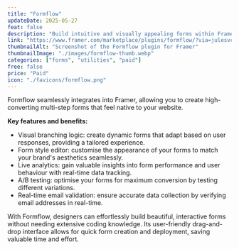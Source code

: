 ```yaml
---
title: "Formflow"
updateDate: 2025-05-27
feat: false
description: "Build intuitive and visually appealing forms within Framer."
link: "https://www.framer.com/marketplace/plugins/formflow/?via=julesvcode"
thumbnailAlt: "Screenshot of the Formflow plugin for Framer"
thumbnailImage: "./images/formflow-thumb.webp"
categories: ["forms", "utilities", "paid"]
free: false
price: "Paid"
icon: "./favicons/formflow.png"
---
```


Formflow seamlessly integrates into Framer, allowing you to create high-converting multi-step forms that feel native to your website.

<b>Key features and benefits:</b>

- Visual branching logic: create dynamic forms that adapt based on user responses, providing a tailored experience.
- Form style editor: customise the appearance of your forms to match your brand's aesthetics seamlessly.
- Live analytics: gain valuable insights into form performance and user behaviour with real-time data tracking.
- A/B testing: optimise your forms for maximum conversion by testing different variations.
- Real-time email validation: ensure accurate data collection by verifying email addresses in real-time.

With Formflow, designers can effortlessly build beautiful, interactive forms without needing extensive coding knowledge. Its user-friendly drag-and-drop interface allows for quick form creation and deployment, saving valuable time and effort.